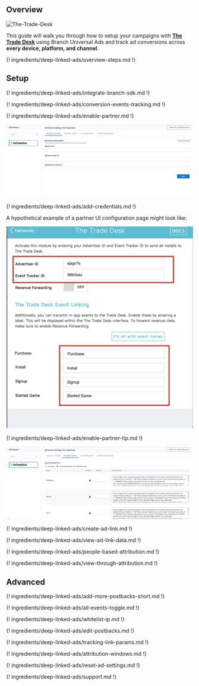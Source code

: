 ## Overview

![The-Trade-Desk](https://cdn.branch.io/branch-assets/ad-partner-manager/386574786681131050/TTD-Logo-1528510078241.png)

This guide will walk you through how to setup your campaigns with **[The Trade Desk](https://www.thetradedesk.com/)** using Branch Universal Ads and track ad conversions across **every device, platform, and channel**. 

{! ingredients/deep-linked-ads/overview-steps.md !}

## Setup

{! ingredients/deep-linked-ads/integrate-branch-sdk.md !}

{! ingredients/deep-linked-ads/conversion-events-tracking.md !}

{! ingredients/deep-linked-ads/enable-partner.md !}

![image](/img/pages/deep-linked-ads/the-trade-desk/the-trade-desk-enable.png)

{! ingredients/deep-linked-ads/add-credentials.md !}

A hypothetical example of a partner UI configuration page might look like:

![The-Trade-Desk-dashboard](/img/pages/deep-linked-ads/the-trade-desk/the-trade-desk-dashboard.png)

{! ingredients/deep-linked-ads/enable-partner-tip.md !}

![image](/img/pages/deep-linked-ads/the-trade-desk/the-trade-desk-postbacks.png)

{! ingredients/deep-linked-ads/create-ad-link.md !}

{! ingredients/deep-linked-ads/view-ad-link-data.md !}

{! ingredients/deep-linked-ads/people-based-attribution.md !}

{! ingredients/deep-linked-ads/view-through-attribution.md !}

## Advanced

{! ingredients/deep-linked-ads/add-more-postbacks-short.md !}

{! ingredients/deep-linked-ads/all-events-toggle.md !}

{! ingredients/deep-linked-ads/whitelist-ip.md !}

{! ingredients/deep-linked-ads/edit-postbacks.md !}

{! ingredients/deep-linked-ads/tracking-link-params.md !}

{! ingredients/deep-linked-ads/attribution-windows.md !}

{! ingredients/deep-linked-ads/reset-ad-settings.md !}

{! ingredients/deep-linked-ads/support.md !}
